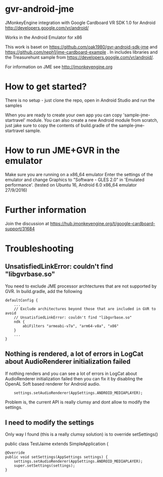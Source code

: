 # gvr-android-jme

JMonkeyEngine integration with Google Cardboard VR SDK 1.0 for Android http://developers.google.com/vr/android/

Works in the Android Emulator for x86

This work is baset on https://github.com/oak1980/gvr-android-sdk-jme and https://github.com/neph1/jme-cardboard-example .
In includes libraries and the Treasurehunt sample from https://developers.google.com/vr/android/.

For information on JME see http://jmonkeyengine.org



# How to get started?

There is no setup - just clone the repo, open in Android Studio and run the samples

When you are ready to create your own app you can copy 'sample-jme-startravel' module.
You can also create a new Android module from scratch, just jake sure to copy the contents of build.gradle of the sample-jme-startravel sample.


# How to run JME+GVR in the emulator

Make sure you are running on a x86_64 emulator
Enter the settings of the emulator and change Graphics to "Software - GLES 2.0" in 'Emulated performance'.
(tested on Ubuntu 16, Android 6.0 x86_64 emulator 27/9/2016)


# Further information

Join the discussion at https://hub.jmonkeyengine.org/t/google-cardboard-support/31684


# Troubleshooting


## UnsatisfiedLinkError: couldn't find "libgvrbase.so"

You need to exclude JME processor archtectures that are not supported by GVR. In build.gradle, add the following

    defaultConfig {
        ...
        // Exclude architectures beyond those that are included in GVR to avoid
        // UnsatisfiedLinkError: couldn't find "libgvrbase.so"
        ndk {
            abiFilters "armeabi-v7a", "arm64-v8a", "x86"
        }
        ...
    }

## Nothing is rendered, a lot of errors in LogCat about AudioRenderer initialization failed

If nothing renders and you can see a lot of errors in LogCat about AudioRenderer initialization failed then
you can fix it by disabling the OpenAL Soft based renderer for Android audio.

        settings.setAudioRenderer(AppSettings.ANDROID_MEDIAPLAYER);

Problem is, the current API is really clumsy and dont allow to modify the settings.

## I need to modify the settings

Only way I found (this is a really clumsy solution) is to override setSettings()

  public class TestJaime extends SimpleApplication {

    @Override
    public void setSettings(AppSettings settings) {
        settings.setAudioRenderer(AppSettings.ANDROID_MEDIAPLAYER);
        super.setSettings(settings);
    }


